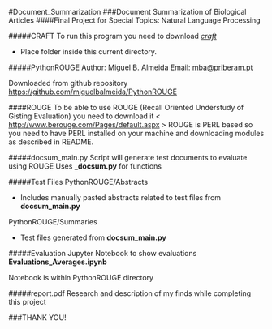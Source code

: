 #Document_Summarization
###Document Summarization of Biological Articles 
####Final Project for Special Topics: Natural Language Processing 

#####CRAFT
To run this program you need to download [*craft*](http://bionlp-corpora.sourceforge.net/CRAFT/)
  - Place folder inside this current directory. 

#####PythonROUGE 
Author: Miguel B. Almeida
Email: mba@priberam.pt

Downloaded from github repository <https://github.com/miguelbalmeida/PythonROUGE>


####ROUGE 
To be able to use ROUGE (Recall Oriented Understudy of Gisting Evaluation) you need to download it < http://www.berouge.com/Pages/default.aspx > 
  ROUGE is PERL based so you need to have PERL installed on your machine and downloading modules as described
  in README. 


#####docsum_main.py 
Script will generate test documents to evaluate using ROUGE
Uses **_docsum.py** for functions 

#####Test Files 
PythonROUGE/Abstracts 
- Includes manually pasted abstracts related to test files from **docsum_main.py** 

PythonROUGE/Summaries
- Test files generated from **docsum_main.py**

#####Evaluation 
Jupyter Notebook to show evaluations **Evaluations_Averages.ipynb**

Notebook is within PythonROUGE directory 

#####report.pdf 
Research and description of my finds while completing this project 

###THANK YOU! 







